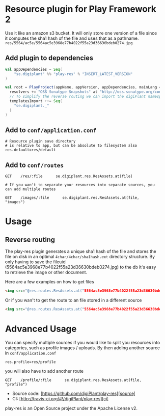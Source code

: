 # Resource plugin for Play Framework 2
Use it like an amazon s3 bucket.
It will only store one version of a file since it computes the sha1 hash of the file and uses that as a pathname. `res/5564/ac5e/5564ac5e3968e77b4022f55a23d36630bdeb0274.jpg`

## Add plugin to dependencies
```scala
val appDependencies = Seq(
	"se.digiplant" %% "play-res" % "INSERT_LATEST_VERSION"
)

val root = PlayProject(appName, appVersion, appDependencies, mainLang = SCALA).settings(
  resolvers += "OSS Sonatype Snapshots" at "http://oss.sonatype.org/content/repositories/snapshots/",
  // To simplify the reverse routing we can import the digiPlant namespace
  templatesImport ++= Seq(
    "se.digiplant._"
  )
)
```

## Add to `conf/application.conf`
```
# Resource plugin save directory
# is relative to app, but can be absolute to filesystem also
res.default=res/default
```

## Add to `conf/routes`
```
GET    /res/:file      se.digiplant.res.ResAssets.at(file)

# If you wan't to separate your resources into separate sources, you can add multiple routes

GET    /images/:file      se.digiplant.res.ResAssets.at(file, "images")

```

# Usage

## Reverse routing
The play-res plugin generates a unique sha1 hash of the file and stores the file on disk in an optimal `4char/4char/sha1hash.ext` directory structure.
By only having to save the fileuid (5564ac5e3968e77b4022f55a23d36630bdeb0274.jpg) to the db it's easy to retrieve the image or other document.

Here are a few examples on how to get files
```html
<img src="@res.routes.ResAssets.at("5564ac5e3968e77b4022f55a23d36630bdeb0274.jpg")" alt="" />
```

Or if you wan't to get the route to an file stored in a different source
```html
<img src="@res.routes.ResAssets.at("5564ac5e3968e77b4022f55a23d36630bdeb0274.jpg", "images")" alt="" />
```

# Advanced Usage
You can specify multiple sources if you would like to split you resources into categories, such as profile images / uploads.
By then adding another source in `conf/application.conf`

```
res.profile=res/profile
```

you will also have to add another route

```
GET    /profile/:file      se.digiplant.res.ResAssets.at(file, "profile")
```



- Source code: [https://github.com/digiPlant/play-res][source]
- CI: [http://travis-ci.org/#!/digiPlant/play-res][ci]

play-res is an Open Source project under the Apache License v2.

[source]: https://github.com/digiPlant/play-res
[ci]: http://travis-ci.org/#!/digiPlant/play-res
